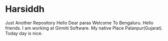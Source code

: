 # Harsiddh
Just Another Repository
Hello Dear paras
Welcome To Bengaluru.
Hello friends.
I am working at Girmiti Software.
My native Place  Palanpur(Gujarat).
Today day is nice.
